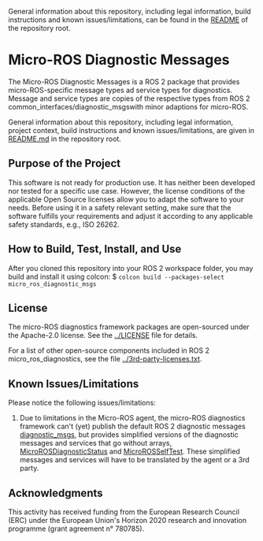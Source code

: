General information about this repository, including legal information, build instructions and known issues/limitations, can be found in the [README](../README.md) of the repository root.

# Micro-ROS Diagnostic Messages

The Micro-ROS Diagnostic Messages is a ROS 2 package that provides micro-ROS-specific message types ad service types for diagnostics.
Message and service types are copies of the respective types from ROS 2 common_interfaces/diagnostic_msgswith minor adaptions for micro-ROS.

General information about this repository, including legal information, project context, build instructions and known issues/limitations, are given in [README.md](../README.md) in the repository root.

## Purpose of the Project

This software is not ready for production use. It has neither been developed nor
tested for a specific use case. However, the license conditions of the
applicable Open Source licenses allow you to adapt the software to your needs.
Before using it in a safety relevant setting, make sure that the software
fulfills your requirements and adjust it according to any applicable safety
standards, e.g., ISO 26262.

## How to Build, Test, Install, and Use

After you cloned this repository into your ROS 2 workspace folder, you may build and install it using colcon:
$ `colcon build --packages-select micro_ros_diagnostic_msgs`

## License

The micro-ROS diagnostics framework packages are open-sourced under the Apache-2.0 license. See the [../LICENSE](LICENSE) file for details.

For a list of other open-source components included in ROS 2 micro_ros_diagnostics,
see the file [../3rd-party-licenses.txt](3rd-party-licenses.txt).

## Known Issues/Limitations

Please notice the following issues/limitations:

1. Due to limitations in the Micro-ROS agent, the micro-ROS diagnostics framework can't (yet) publish the default ROS 2 diagnostic messages [diagnostic_msgs](https://github.com/ros2/common_interfaces/tree/master/diagnostic_msgs), but provides simplified versions of the diagnostic messages and services that go without arrays, [MicroROSDiagnosticStatus](msg/MicroROSDiagnosticStatus.msg) and [MicroROSSelfTest](srv/MicroROSSelfTest.srv). These simplified messages and services will have to be translated by the agent or a 3rd party.

## Acknowledgments

This activity has received funding from the European Research Council (ERC) under the European Union's Horizon 2020 research and innovation programme (grant agreement n° 780785).
